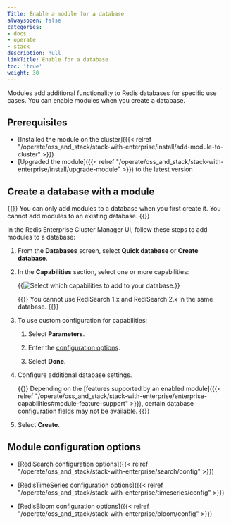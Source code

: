 ```yaml
---
Title: Enable a module for a database
alwaysopen: false
categories:
- docs
- operate
- stack
description: null
linkTitle: Enable for a database
toc: 'true'
weight: 30
---
```


Modules add additional functionality to Redis databases for specific use cases. You can enable modules when you create a database.

## Prerequisites

- [Installed the module on the cluster]({{< relref "/operate/oss_and_stack/stack-with-enterprise/install/add-module-to-cluster" >}})
- [Upgraded the module]({{< relref "/operate/oss_and_stack/stack-with-enterprise/install/upgrade-module" >}}) to the latest version

## Create a database with a module

{{<note>}}
You can only add modules to a database when you first create it. You cannot add modules to an existing database.
{{</note>}}

In the Redis Enterprise Cluster Manager UI, follow these steps to add modules to a database:

1. From the **Databases** screen, select **Quick database** or **Create database**.

1. In the **Capabilities** section, select one or more capabilities:

    {{<image filename="images/rs/screenshots/databases/quick-db-capabilities.png" alt="Select which capabilities to add to your database.">}}

    {{<note>}}
You cannot use RediSearch 1.x and RediSearch 2.x in the same database.
    {{</note>}}

1. To use custom configuration for capabilities:

    1. Select **Parameters**.
    
    1. Enter the [configuration options](#module-configuration-options).
    
    1. Select **Done**.

1. Configure additional database settings.

    {{<note>}}
Depending on the [features supported by an enabled module]({{< relref "/operate/oss_and_stack/stack-with-enterprise/enterprise-capabilities#module-feature-support" >}}), certain database configuration fields may not be available.
    {{</note>}}

1. Select **Create**.

## Module configuration options

- [RediSearch configuration options]({{< relref "/operate/oss_and_stack/stack-with-enterprise/search/config" >}})

- [RedisTimeSeries configuration options]({{< relref "/operate/oss_and_stack/stack-with-enterprise/timeseries/config" >}})

- [RedisBloom configuration options]({{< relref "/operate/oss_and_stack/stack-with-enterprise/bloom/config" >}})